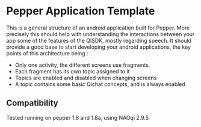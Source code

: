 # Pepper Application Template

This is a general structure of an android application built for Pepper. More precisely this should help with understanding the interactions between your app some of the features of the QISDK, mostly regarding speech. It should provide a good base to start developing your android applications, the key points of this architecture being :
 - Only one activity, the different screens use fragments.
 - Each fragment has its own topic assigned to it
 - Topics are enabled and disabled when changing screens  
 - A topic contains some basic Qichat concepts, and is always enabled

## Compatibility

Tested running on pepper 1.8 and 1.8a, using NAOqi 2.9.5
